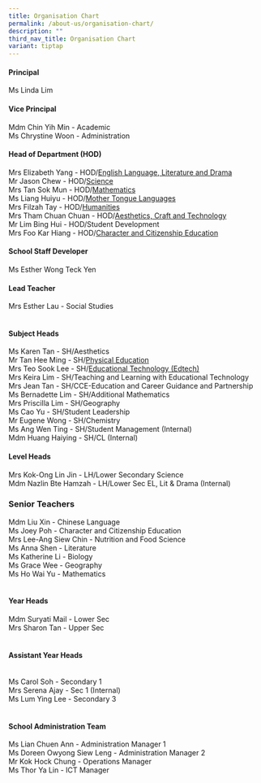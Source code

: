 ```yaml
---
title: Organisation Chart
permalink: /about-us/organisation-chart/
description: ""
third_nav_title: Organisation Chart
variant: tiptap
---
```

<h4>Principal</h4>
<p>Ms Linda Lim</p>
<h4>Vice Principal</h4>
<p>Mdm Chin Yih Min - Academic
<br>Ms Chrystine Woon - Administration</p>
<h4>Head of Department (HOD)</h4>
<p>Mrs Elizabeth Yang - HOD/<a href="/about-us/organisation-chart/english-language-literature-and-drama" rel="noopener noreferrer nofollow" target="_blank">English Language, Literature and Drama</a>
<br>Mr Jason Chew - HOD/<a href="/about-us/organisation-chart/science" rel="noopener noreferrer nofollow" target="_blank">Science</a>
<br>Mrs Tan Sok Mun - HOD/<a href="/about-us/organisation-chart/mathematics" rel="noopener noreferrer nofollow" target="_blank">Mathematics</a>
<br>Ms Liang Huiyu - HOD/<a href="/about-us/organisation-chart/mother-tongue" rel="noopener noreferrer nofollow" target="_blank">Mother Tongue Languages</a>
<br>Mrs Filzah Tay - HOD/<a href="/about-us/organisation-chart/humanities" rel="noopener noreferrer nofollow" target="_blank">Humanities</a>
<br>Mrs Tham Chuan Chuan - HOD/<a href="/about-us/organisation-chart/aesthetics-craft-and-technology" rel="noopener noreferrer nofollow" target="_blank">Aesthetics, Craft and Technology</a>
<br>Mr Lim Bing Hui - HOD/Student Development
<br>Mrs Foo Kar Hiang - HOD/<a href="/about-us/organisation-chart/character-and-citizenship-education" rel="noopener noreferrer nofollow" target="_blank">Character and Citizenship Education</a>
<br>
</p>
<p></p>
<h4>School Staff Developer</h4>
<p>Ms Esther Wong Teck Yen</p>
<p></p>
<h4>Lead Teacher</h4>
<p>Mrs Esther Lau - Social Studies</p>
<h4><br>Subject Heads</h4>
<p>Ms Karen Tan - SH/Aesthetics
<br>Mr Tan Hee Ming - SH/<a href="https://stmargaretssec.moe.edu.sg/about-us/organisation-chart/physical-education/" rel="noopener noreferrer nofollow" target="_blank"><u>Physical Education</u></a>
<br>Mrs Teo Sook Lee - SH/<a href="/about-us/organisation-chart/information-and-communications-technology" rel="noopener noreferrer nofollow" target="_blank">Educational Technology (Edtech)</a>
<br>Mrs Keira Lim - SH/Teaching and Learning with Educational Technology
<br>Mrs Jean Tan - SH/CCE-Education and Career Guidance and Partnership
<br>Ms Bernadette Lim - SH/Additional Mathematics
<br>Mrs Priscilla Lim - SH/Geography
<br>Ms Cao Yu - SH/Student Leadership
<br>Mr Eugene Wong - SH/Chemistry
<br>Ms Ang Wen Ting - SH/Student Management (Internal)
<br>Mdm Huang Haiying - SH/CL (Internal)</p>
<p></p>
<h4>Level Heads</h4>
<p>Mrs Kok-Ong Lin Jin - LH/Lower Secondary Science
<br>Mdm Nazlin Bte Hamzah - LH/Lower Sec EL, Lit &amp; Drama (Internal)</p>
<h3>Senior Teachers</h3>
<p>Mdm Liu Xin - Chinese Language
<br>Ms Joey Poh - Character and Citizenship Education
<br>Mrs Lee-Ang Siew Chin - Nutrition and Food Science
<br>Ms Anna Shen - Literature
<br>Ms Katherine Li - Biology
<br>Ms Grace Wee - Geography
<br>Ms Ho Wai Yu - Mathematics</p>
<h4><br>Year Heads</h4>
<p>Mdm Suryati Mail - Lower Sec
<br>Mrs Sharon Tan - Upper Sec</p>
<h4><br>Assistant Year Heads</h4>
<p>
<br>Ms Carol Soh - Secondary 1
<br>Mrs Serena Ajay - Sec 1 (Internal)
<br>Ms Lum Ying Lee - Secondary 3</p>
<h4><br>School Administration Team</h4>
<p>Ms Lian Chuen Ann - Administration Manager 1
<br>Ms Doreen Owyong Siew Leng - Administration Manager 2
<br>Mr Kok Hock Chung - Operations Manager
<br>Ms Thor Ya Lin - ICT Manager</p>
<p></p>
